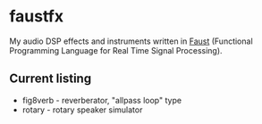 # faustfx

My audio DSP effects and instruments written in [Faust](https://faust.grame.fr/)
(Functional Programming Language for Real Time Signal Processing).

## Current listing

- fig8verb - reverberator, "allpass loop" type
- rotary - rotary speaker simulator
